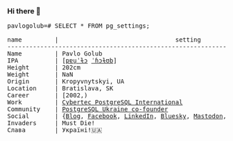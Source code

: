 ### Hi there 👋

<pre>
pavlogolub=# SELECT * FROM pg_settings;

name         |                                setting
--------------------------------------------------------------------------------------
Name         | Pavlo Golub
IPA          | [<a href="https://en.wiktionary.org/wiki/File:Uk-%D0%9F%D0%B0%D0%B2%D0%BB%D0%BE.ogg">pɐu̯ˈɫɔ</a> <a href="https://en.wiktionary.org/wiki/File:Uk-%D0%B3%D0%BE%D0%BB%D1%83%D0%B1.ogg">ˈɦɔɫʊb</a>]
Height       | 202cm
Weight       | NaN
Origin       | Kropyvnytskyi, UA
Location     | Bratislava, SK
Career       | [2002,)
Work         | <a href="https://www.cybertec-postgresql.com/en/">Cybertec PostgreSQL International</a>
Community    | <a href="https://www.facebook.com/groups/postgresql.ua">PostgreSQL Ukraine co-founder</a>
Social       | {<a href="https://www.cybertec-postgresql.com/en/author/cybertec_golub/">Blog</a>, <a href="https://www.facebook.com/pasha.golub/">Facebook</a>, <a href="https://www.linkedin.com/in/pashagolub/">LinkedIn</a>, <a href="https://bsky.app/profile/pavlogolub.bsky.social">Bluesky</a>, <a href="https://fosstodon.org/@PavloGolub">Mastodon</a>, <a href="https://twitter.com/PavloGolub/">Twitter</a>, <a href="https://postgresql.life/post/pavlo_golub/">PostgreSQL.Life</a>, <a href="https://stackoverflow.com/users/1109280/pavlo-golub">Stack Overflow</a>}
Invaders     | Must Die!
Слава        | Україні!🇺🇦
</pre>

